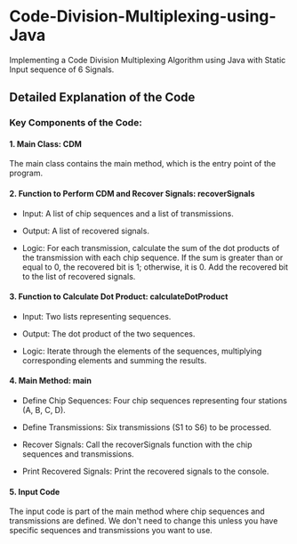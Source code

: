 # Code-Division-Multiplexing-using-Java
Implementing a Code Division Multiplexing Algorithm using Java with Static Input sequence of 6 Signals. <br />

## Detailed Explanation of the Code
### Key Components of the Code: <br />
#### **1. Main Class: CDM**

The main class contains the main method, which is the entry point of the program. <br />


#### **2. Function to Perform CDM and Recover Signals: recoverSignals**

* Input: A list of chip sequences and a list of transmissions.

* Output: A list of recovered signals.

* Logic: For each transmission, calculate the sum of the dot products of the transmission with each chip sequence.
If the sum is greater than or equal to 0, the recovered bit is 1; otherwise, it is 0.
Add the recovered bit to the list of recovered signals. <br />


#### **3. Function to Calculate Dot Product: calculateDotProduct**

* Input: Two lists representing sequences.

* Output: The dot product of the two sequences.

* Logic: Iterate through the elements of the sequences, multiplying corresponding elements and summing the results. <br />


#### **4. Main Method: main**

* Define Chip Sequences: Four chip sequences representing four stations (A, B, C, D).

* Define Transmissions: Six transmissions (S1 to S6) to be processed.

* Recover Signals: Call the recoverSignals function with the chip sequences and transmissions.

* Print Recovered Signals: Print the recovered signals to the console. <br />


#### **5. Input Code**
The input code is part of the main method where chip sequences and transmissions are defined. We don't need to change this unless you have specific sequences and transmissions you want to use.

